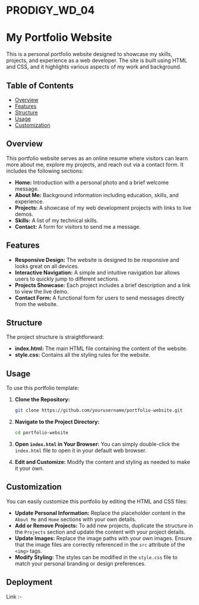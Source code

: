 # PRODIGY_WD_04
# My Portfolio Website

This is a personal portfolio website designed to showcase my skills, projects, and experience as a web developer. The site is built using HTML and CSS, and it highlights various aspects of my work and background.

## Table of Contents

- [Overview](#overview)
- [Features](#features)
- [Structure](#structure)
- [Usage](#usage)
- [Customization](#customization)

## Overview

This portfolio website serves as an online resume where visitors can learn more about me, explore my projects, and reach out via a contact form. It includes the following sections:

- **Home:** Introduction with a personal photo and a brief welcome message.
- **About Me:** Background information including education, skills, and experience.
- **Projects:** A showcase of my web development projects with links to live demos.
- **Skills:** A list of my technical skills.
- **Contact:** A form for visitors to send me a message.

## Features

- **Responsive Design:** The website is designed to be responsive and looks great on all devices.
- **Interactive Navigation:** A simple and intuitive navigation bar allows users to quickly jump to different sections.
- **Projects Showcase:** Each project includes a brief description and a link to view the live demo.
- **Contact Form:** A functional form for users to send messages directly from the website.

## Structure

The project structure is straightforward:

- **index.html:** The main HTML file containing the content of the website.
- **style.css:** Contains all the styling rules for the website.

## Usage

To use this portfolio template:

1. **Clone the Repository:**
   ```bash
   git clone https://github.com/yourusername/portfolio-website.git
   ```
   
2. **Navigate to the Project Directory:**
   ```bash
   cd portfolio-website
   ```
   
3. **Open `index.html` in Your Browser:**
   You can simply double-click the `index.html` file to open it in your default web browser.

4. **Edit and Customize:**
   Modify the content and styling as needed to make it your own.

## Customization

You can easily customize this portfolio by editing the HTML and CSS files:

- **Update Personal Information:** Replace the placeholder content in the `About Me` and `Home` sections with your own details.
- **Add or Remove Projects:** To add new projects, duplicate the structure in the `Projects` section and update the content with your project details.
- **Update Images:** Replace the image paths with your own images. Ensure that the image files are correctly referenced in the `src` attribute of the `<img>` tags.
- **Modify Styling:** The styles can be modified in the `style.css` file to match your personal branding or design preferences.

## Deployment
Link :- 
